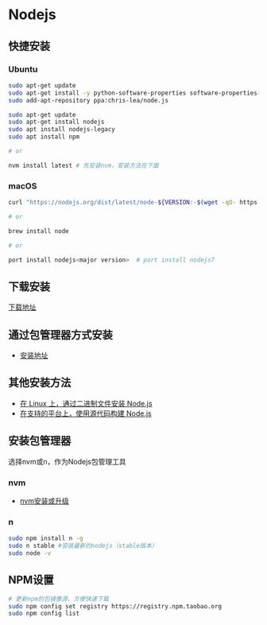 # Nodejs

## 快捷安装

### Ubuntu

```bash
sudo apt-get update
sudo apt-get install -y python-software-properties software-properties-common
sudo add-apt-repository ppa:chris-lea/node.js

sudo apt-get update
sudo apt-get install nodejs
sudo apt install nodejs-legacy
sudo apt install npm

# or

nvm install latest # 先安装nvm，安装方法在下面
```

### macOS

```bash
curl "https://nodejs.org/dist/latest/node-${VERSION:-$(wget -qO- https://nodejs.org/dist/latest/ | sed -nE 's|.*>node-(.*)\.pkg</a>.*|\1|p')}.pkg" > "$HOME/Downloads/node-latest.pkg" && sudo installer -store -pkg "$HOME/Downloads/node-latest.pkg" -target "/"

# or

brew install node

# or

port install nodejs<major version>  # port install nodejs7
```

## 下载安装

[下载地址](https://nodejs.org/zh-cn/download/)

## 通过包管理器方式安装

- [安装地址](https://nodejs.org/zh-cn/download/package-manager/)

## 其他安装方法

- [在 Linux 上，通过二进制文件安装 Node.js](https://github.com/nodejs/help/wiki/Installation)
- [在支持的平台上，使用源代码构建 Node.js](https://github.com/nodejs/node/blob/master/BUILDING.md#building-nodejs-on-supported-platforms)

## 安装包管理器

选择nvm或n，作为Nodejs包管理工具

### nvm

- [nvm安装或升级](https://github.com/nvm-sh/nvm#installation-and-update)

### n

```bash
sudo npm install n -g
sudo n stable #安装最新的nodejs（stable版本）
sudo node -v
```

## NPM设置

```bash
# 更新npm的包镜像源，方便快速下载
sudo npm config set registry https://registry.npm.taobao.org
sudo npm config list
```
